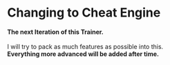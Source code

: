 # Changing to Cheat Engine

<b>The next Iteration of this Trainer.</b> <br><br> I will try to pack as much features as possible into this. <br> <b>Everything more advanced will be added after time.</b>
